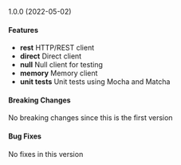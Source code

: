 <a name="1.0.0"></a> 1.0.0 (2022-05-02)

#### Features
* **rest** HTTP/REST client
* **direct** Direct client
* **null** Null client for testing
* **memory** Memory client
* **unit tests** Unit tests using Mocha and Matcha

#### Breaking Changes
No breaking changes since this is the first version

#### Bug Fixes
No fixes in this version

